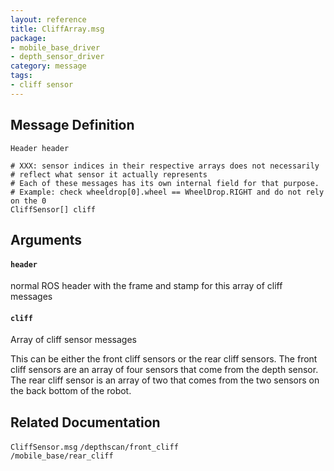 ```yaml
---
layout: reference
title: CliffArray.msg
package:
- mobile_base_driver
- depth_sensor_driver
category: message
tags: 
- cliff sensor
---
```


## Message Definition
```
Header header

# XXX: sensor indices in their respective arrays does not necessarily
# reflect what sensor it actually represents
# Each of these messages has its own internal field for that purpose.
# Example: check wheeldrop[0].wheel == WheelDrop.RIGHT and do not rely on the 0
CliffSensor[] cliff
```

## Arguments

#### `header`
normal ROS header with the frame and stamp for this array of cliff messages

#### `cliff`
Array of cliff sensor messages

This can be either the front cliff sensors or the rear cliff sensors. The front cliff sensors are an array of four sensors that come from the depth sensor. The rear cliff sensor is an array of two that comes from the two sensors on the back bottom of the robot.

## Related Documentation
``CliffSensor.msg``
``/depthscan/front_cliff``  
``/mobile_base/rear_cliff``
